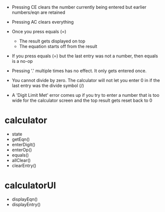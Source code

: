 - Pressing CE clears the number currently being entered but earlier numbers/eqn are retained

- Pressing AC clears everything

- Once you press equals (=)
  - The result gets displayed on top
  - The equation starts off from the result

- If you press equals (=) but the last entry was not a number, then equals is a no-op

- Pressing '.' multiple times has no effect. It only gets entered once.

- You cannot divide by zero. The calculator will not let you enter 0 in if the
  last entry was the divide symbol (/)

- A 'Digit Limit Met' error comes up if you try to enter a number that is too wide for
  the calculator screen and the top result gets reset back to 0

# calculator
  - state
  - getEqn()
  - enterDigit()
  - enterOp()
  - equals()
  - allClear()
  - clearEntry()

# calculatorUI
  - displayEqn()
  - displayEntry()

